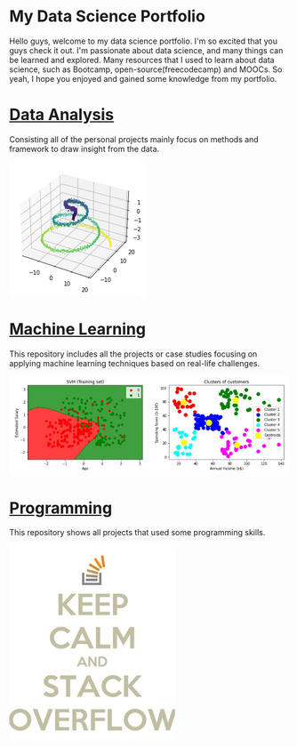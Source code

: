 # My Data Science Portfolio
Hello guys, welcome to my data science portfolio. I'm so excited that you guys check it out. I'm passionate about data science, and many things can be learned and explored. Many resources that I used to learn about data science, such as Bootcamp, open-source(freecodecamp) and MOOCs. So yeah, I hope you enjoyed and gained some knowledge from my portfolio.

# [Data Analysis](https://github.com/aimanraz/data-analysis.git) 
Consisting all of the personal projects mainly focus on methods and framework to draw insight from the data.

![](https://github.com/aimanraz/Aiman_Portfolio/blob/main/img/3d_demo.png)

# [Machine Learning](https://github.com/aimanraz/machine-learning.git)
This repository includes all the projects or case studies focusing on applying machine learning techniques based on real-life challenges.

![](https://github.com/aimanraz/Aiman_Portfolio/blob/main/img/ml_demo.JPG)

# [Programming](https://github.com/aimanraz/Programming.git)
This repository shows all projects that used some programming skills.

![](https://github.com/aimanraz/Aiman_Portfolio/blob/main/img/KCAUSO.JPG)
